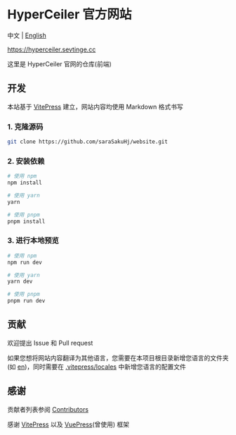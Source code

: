 # HyperCeiler 官方网站

中文 | [English](/README_en.md)

https://hyperceiler.sevtinge.cc

这里是 HyperCeiler 官网的仓库(前端)


## 开发

本站基于 [VitePress](https://vitepress.dev) 建立，网站内容均使用 Markdown 格式书写

### 1. 克隆源码

```bash
git clone https://github.com/saraSakuHj/website.git
```

### 2. 安装依赖

```bash
# 使用 npm
npm install

# 使用 yarn
yarn

# 使用 pnpm
pnpm install
```

### 3. 进行本地预览

```bash
# 使用 npm
npm run dev

# 使用 yarn
yarn dev

# 使用 pnpm
pnpm run dev
```

## 贡献

欢迎提出 Issue 和 Pull request

如果您想将网站内容翻译为其他语言，您需要在本项目根目录新增您语言的文件夹 (如 [en](/en))，同时需要在 [.vitepress/locales](/.vitepress/locales) 中新增您语言的配置文件

## 感谢

贡献者列表参阅 [Contributors](https://github.com/saraSakuHj/website/graphs/contributors)

感谢 [VitePress](https://vitepress.dev) 以及 [VuePress](https://v2.vuepress.vuejs.org)(曾使用) 框架
